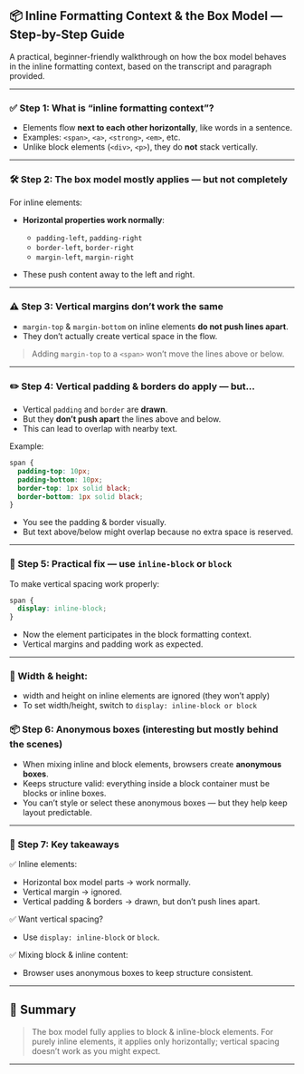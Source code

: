 ## 📦 Inline Formatting Context & the Box Model — Step-by-Step Guide

A practical, beginner-friendly walkthrough on how the box model behaves in the inline formatting context, based on the transcript and paragraph provided.

---

### ✅ Step 1: What is “inline formatting context”?

* Elements flow **next to each other horizontally**, like words in a sentence.
* Examples: `<span>`, `<a>`, `<strong>`, `<em>`, etc.
* Unlike block elements (`<div>`, `<p>`), they do **not** stack vertically.

---

### 🛠 Step 2: The box model mostly applies — but not completely

For inline elements:

* **Horizontal properties work normally**:

  * `padding-left`, `padding-right`
  * `border-left`, `border-right`
  * `margin-left`, `margin-right`
* These push content away to the left and right.

---

### ⚠️ Step 3: Vertical margins don’t work the same

* `margin-top` & `margin-bottom` on inline elements **do not push lines apart**.
* They don’t actually create vertical space in the flow.

> Adding `margin-top` to a `<span>` won’t move the lines above or below.

---

### ✏️ Step 4: Vertical padding & borders do apply — but...

* Vertical `padding` and `border` are **drawn**.
* But they **don’t push apart** the lines above and below.
* This can lead to overlap with nearby text.

Example:

```css
span {
  padding-top: 10px;
  padding-bottom: 10px;
  border-top: 1px solid black;
  border-bottom: 1px solid black;
}
```

* You see the padding & border visually.
* But text above/below might overlap because no extra space is reserved.

---

### 🧩 Step 5: Practical fix — use `inline-block` or `block`

To make vertical spacing work properly:

```css
span {
  display: inline-block;
}
```

* Now the element participates in the block formatting context.
* Vertical margins and padding work as expected.

---

### 📏 Width & height:

- width and height on inline elements are ignored (they won’t apply)
- To set width/height, switch to `display: inline-block or block`

### 📦 Step 6: Anonymous boxes (interesting but mostly behind the scenes)

* When mixing inline and block elements, browsers create **anonymous boxes**.
* Keeps structure valid: everything inside a block container must be blocks or inline boxes.
* You can’t style or select these anonymous boxes — but they help keep layout predictable.

---

### 🧠 Step 7: Key takeaways

✅ Inline elements:

* Horizontal box model parts → work normally.
* Vertical margin → ignored.
* Vertical padding & borders → drawn, but don’t push lines apart.

✅ Want vertical spacing?

* Use `display: inline-block` or `block`.

✅ Mixing block & inline content:

* Browser uses anonymous boxes to keep structure consistent.

---

## 🌱 Summary

> The box model fully applies to block & inline-block elements.
> For purely inline elements, it applies only horizontally; vertical spacing doesn’t work as you might expect.

---
